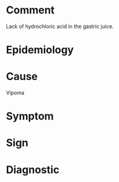 # Comment

Lack of hydrochloric acid in the gastric juice.

# Epidemiology

# Cause

Vipoma

# Symptom

# Sign

# Diagnostic
